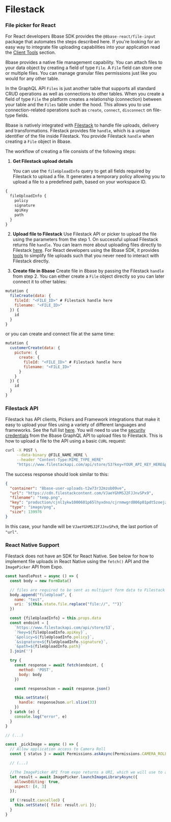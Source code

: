 # Filestack

### File picker for React

For React developers 8base SDK provides the `@8base-react/file-input` package that automates the steps described here. If you're looking for an easy way to integrate file uploading capabilities into your application read the [Client Tools](./file-upload) section.

8base provides a native file management capability. You can attach files to your data object by creating a field of type `File`. A `File` field can store one or multiple files. You can manage granular files permissions just like you would for any other table.

In the GraphQL API `Files` is just another table that supports all standard CRUD operations as well as connections to other tables. When you create a field of type `File` the platform creates a relationship (connection) between your table and the `Files` table under the hood. This allows you to use connection-related operations such as `create`, `connect`, `disconnect` on file-type fields.

8base is natively integrated with [Filestack](https://www.filestack.com/) to handle file uploads, delivery and transformations. Filestack provides file `handle`, which is a unique identifier of the file inside Filestack. You provide Filestack `handle` when creating a `File` object in 8base.

The workflow of creating a file consists of the following steps:

1. **Get Filestack upload details**

   You can use the `fileUploadInfo` query to get all fields required by Filestack to upload a file. It generates a temporary policy allowing you to upload a file to a predefined path, based on your workspace ID.

```javascript
{
  fileUploadInfo {
    policy
    signature
    apiKey
    path
  }
}
```

2. **Upload file to Filestack** Use Filestack API or picker to upload the file using the parameters from the step 1. On successful upload Filestack returns file `handle`. You can learn more about uploading files directly to Filestack [here](https://www.filestack.com/docs/concepts/uploading/). For React developers using the 8base SDK, it provides [tools](/docs/development-tools/sdk/file-upload) to simplify file uploads such that you never need to interact with Filestack directly.

3. **Create file in 8base** Create file in 8base by passing the Filestack `handle` from step 2. You can either create a `File` object directly so you can later connect it to other tables:

```javascript
mutation {
  fileCreate(data: {
    fileId: "<FILE_ID>" # Filestack handle here
    filename: "<FILE_ID>"
  }) {
    id
  }
}
```

 or you can create and connect file at the same time:

```javascript
mutation {
  customerCreate(data: {
    picture: {
      create: {
        fileId: "<FILE_ID>" # Filestack handle here
        filename: "<FILE_ID>"
      }
    }
  }) {
    id
  }
}
```

### Filestack API

Filestack has API clients, Pickers and Framework integrations that make it easy to upload your files using a variety of different languages and frameworks. See the full list [here](https://www.filestack.com/docs/api/#api-clients). You will need to use the [security credentials](/docs/8base-console/roles-and-permissions) from the 8base GraphQL API to upload files to Filestack. This is how to upload a file to the API using a basic `CURL` request:

```sh
curl -X POST \
     --data-binary @FILE_NAME_HERE \
     --header "Content-Type:MIME_TYPE_HERE" 
     "https://www.filestackapi.com/api/store/S3?key=YOUR_API_KEY_HERE&policy=YOUR_POLICY_HERE&signature=YOUR_SIGNATURE_HERE&path=YOUR_PATH_HERE"
```

The success response should look similar to this:

```json
{
  "container": "8base-user-uploads-t2w73r32mzob09ve",
  "url": "https://cdn.filestackcontent.com/VJaeYGhMSJ2FJJnvSPx9",
  "filename": "temp.png",
  "key": "production/cjnl1ykw1000601p65lhyxdno/cjrnmwgrd006p01pdt5zoejze/mBKjQeQ5RriwpSXhsDCv_temp.png",
  "type": "image/png",
  "size": 139976
}
```

In this case, your handle will be `VJaeYGhMSJ2FJJnvSPx9`, the last portion of `"url"`.

### React Native Support
Filestack does not have an SDK for React Native. See below for how to implement file uploads in React Native using the `fetch()` API and the `ImagePicker` API from Expo.

```javascript
const handlePost = async () => {
  const body = new FormData()

  // files are required to be sent as multipart form data to Filestack api
  body.append("fileUpload", {
    name: "test",
    uri: `${this.state.file.replace("file://", "")}`
  })

  const {fileUploadInfo} = this.props.data
  const endoint = [
    `https://www.filestackapi.com/api/store/S3`,
    `?key=${fileUploadInfo.apiKey}`,
    `&policy=${fileUploadInfo.policy}`,
    `&signature=${fileUploadInfo.signature}`,
    `&path=${fileUploadInfo.path}`
  ].join('')

  try {
    const response = await fetch(endoint, {
      method: 'POST',
      body: body
    })

    const responseJson = await response.json()

    this.setState({
      handle: responseJson.url.slice(33)
    })
  } catch (e) {
    console.log("error", e)
  }
}

// (...)

const _pickImage = async () => {
  // Allow application access to Camera Roll
  const { status } = await Permissions.askAsync(Permissions.CAMERA_ROLL);

  // (...)

  //The ImagePicker API from expo returns a URI, which we will use to access the file object to upload to Filestack.
  let result = await ImagePicker.launchImageLibraryAsync({
    allowsEditing: true,
    aspect: [4, 3]
  });

  if (!result.cancelled) {
    this.setState({ file: result.uri });
  }
}
```
